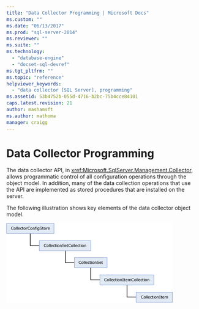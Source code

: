 ```yaml
---
title: "Data Collector Programming | Microsoft Docs"
ms.custom: ""
ms.date: "06/13/2017"
ms.prod: "sql-server-2014"
ms.reviewer: ""
ms.suite: ""
ms.technology: 
  - "database-engine"
  - "docset-sql-devref"
ms.tgt_pltfrm: ""
ms.topic: "reference"
helpviewer_keywords: 
  - "data collector [SQL Server], programming"
ms.assetid: 53b4752b-055d-4716-b2bc-75b4cce84101
caps.latest.revision: 21
author: mashamsft
ms.author: mathoma
manager: craigg
---
```

# Data Collector Programming
  The data collector API, in <xref:Microsoft.SqlServer.Management.Collector>, allows programmatic control of all configuration operations through the object model. In addition, many of the data collection operations that use the API are implemented as stored procedures that are installed on the server.  
  
 The following illustration shows key elements of the data collector object model.  
  
 ![The Data Collector Object Model](../../../2014/database-engine/dev-guide/media/dc-objectmodel.gif "The Data Collector Object Model")  
  
  
